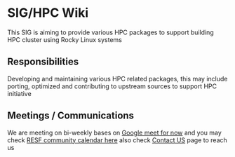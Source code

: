 # SIG/HPC Wiki

This SIG is aiming to provide various HPC packages to support building HPC cluster using Rocky Linux systems

## Responsibilities

Developing and maintaining various HPC related packages, this may include porting, optimized and contributing to upstream sources to support HPC initiative

## Meetings / Communications

We are meeting on bi-weekly bases on [Google meet for now](https://meet.google.com/hsy-qnoe-dxx) and you may check [RESF community calendar here](https://calendar.google.com/calendar/u/0/embed?src=c_2e1oqh6t0i6sqhja5nu9lq8lgo@group.calendar.google.com) also check [Contact US](contact.md) page to reach us


